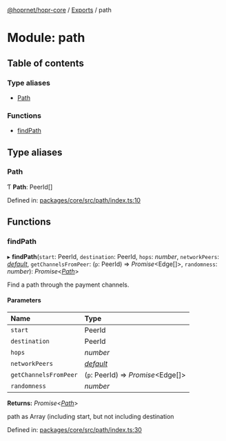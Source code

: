 [@hoprnet/hopr-core](../README.md) / [Exports](../modules.md) / path

# Module: path

## Table of contents

### Type aliases

- [Path](path.md#path)

### Functions

- [findPath](path.md#findpath)

## Type aliases

### Path

Ƭ **Path**: PeerId[]

Defined in: [packages/core/src/path/index.ts:10](https://github.com/hoprnet/hoprnet/blob/448a47a/packages/core/src/path/index.ts#L10)

## Functions

### findPath

▸ **findPath**(`start`: PeerId, `destination`: PeerId, `hops`: *number*, `networkPeers`: [*default*](../classes/network_network_peers.default.md), `getChannelsFromPeer`: (`p`: PeerId) => *Promise*<Edge[]\>, `randomness`: *number*): *Promise*<[*Path*](path.md#path)\>

Find a path through the payment channels.

#### Parameters

| Name | Type |
| :------ | :------ |
| `start` | PeerId |
| `destination` | PeerId |
| `hops` | *number* |
| `networkPeers` | [*default*](../classes/network_network_peers.default.md) |
| `getChannelsFromPeer` | (`p`: PeerId) => *Promise*<Edge[]\> |
| `randomness` | *number* |

**Returns:** *Promise*<[*Path*](path.md#path)\>

path as Array<PeerId> (including start, but not including
destination

Defined in: [packages/core/src/path/index.ts:30](https://github.com/hoprnet/hoprnet/blob/448a47a/packages/core/src/path/index.ts#L30)
